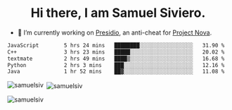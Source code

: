 <h1 align="center">Hi there, I am Samuel Siviero.</h1>

- 🔭 I’m currently working on [Presidio](https://presidio.ac), an anti-cheat for [Project Nova](https://discord.gg/novafn).

<!--START_SECTION:waka-->

```txt
JavaScript        5 hrs 24 mins   ████████░░░░░░░░░░░░░░░░░   31.90 %
C++               3 hrs 23 mins   █████░░░░░░░░░░░░░░░░░░░░   20.02 %
textmate          2 hrs 49 mins   ████▒░░░░░░░░░░░░░░░░░░░░   16.68 %
Python            2 hrs 3 mins    ███░░░░░░░░░░░░░░░░░░░░░░   12.16 %
Java              1 hr 52 mins    ██▓░░░░░░░░░░░░░░░░░░░░░░   11.08 %
```

<!--END_SECTION:waka-->

<p><img align="left" src="https://github-readme-stats.vercel.app/api/top-langs?username=samuelsiv&show_icons=true&locale=en&layout=compact&theme=radical" alt="samuelsiv" /></p>

<p>&nbsp;<img align="center" src="https://github-readme-stats.vercel.app/api?username=samuelsiv&show_icons=true&locale=en&theme=radical" alt="samuelsiv" /></p>
<p align="left"> <img src="https://komarev.com/ghpvc/?username=samuelsiv&label=Profile%20views&color=0e75b6&style=flat" alt="samuelsiv" /> </p>
